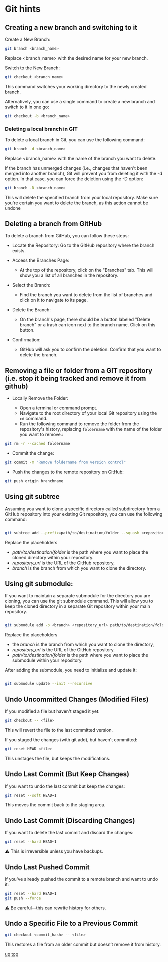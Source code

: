# Git hints

## Creating a new branch and switching to it
Create a New Branch:

```bash
git branch <branch_name>
```
Replace <branch_name> with the desired name for your new branch.

Switch to the New Branch:

```bash
git checkout <branch_name>
```
This command switches your working directory to the newly created branch.

Alternatively, you can use a single command to create a new branch and switch to it in one go:

```bash
git checkout -b <branch_name>
```
### Deleting a local branch in GIT


To delete a local branch in Git, you can use the following command:

```bash
git branch -d <branch_name>
```
Replace <branch_name> with the name of the branch you want to delete.

If the branch has unmerged changes (i.e., changes that haven't been merged into another branch), Git will prevent you from deleting it with the -d option. In that case, you can force the deletion using the -D option:

``` bash
git branch -D <branch_name>
```
This will delete the specified branch from your local repository. Make sure you're certain you want to delete the branch, as this action cannot be undone

## Deleting a branch from GitHub

To delete a branch from GitHub, you can follow these steps:

- Locate the Repository: Go to the GitHub repository where the branch exists.
- Access the Branches Page:

  - At the top of the repository, click on the "Branches" tab. This will show you a list of all branches in the repository.
- Select the Branch:

  - Find the branch you want to delete from the list of branches and click on it to navigate to its page.
- Delete the Branch:

  - On the branch's page, there should be a button labeled "Delete branch" or a trash can icon next to the branch name. Click on this button.
- Confirmation:

  - GitHub will ask you to confirm the deletion. Confirm that you want to delete the branch.

## Removing a file or folder from a GIT repository (i.e. stop it being tracked and remove it from github)

- Locally Remove the Folder:

  - Open a terminal or command prompt.    
  - Navigate to the root directory of your local Git repository using the `cd` command.
  - Run the following command to remove the folder from the repository's history, replacing `foldername` with the name of the folder you want to remove.:

```bash
git rm -r --cached foldername
```

  - Commit the change:
```bash
git commit -m "Remove foldername from version control"
```

  - Push the changes to the remote repository on GitHub:

```bash
git push origin branchname
```



## Using git subtree

Assuming you want to clone a specific directory called subdirectory from a GitHub repository into your existing Git repository, you can use the following command:

```bash

git subtree add --prefix=path/to/destination/folder --squash <repository_url> <branch>
```
Replace the placeholders

- _path/to/destination/folder_ is the path where you want to place the cloned directory within your repository.
- _repository_url_ is the URL of the GitHub repository,
- _branch_ is the branch from which you want to clone the directory.

## Using git submodule:
If you want to maintain a separate submodule for the directory you are cloning, you can use the git submodule command. This will allow you to keep the cloned directory in a separate Git repository within your main repository.

```bash

git submodule add -b <branch> <repository_url> path/to/destination/folder
```

Replace the placeholders

- the _branch_ is the branch from which you want to clone the directory,
- _repository_url_ is the URL of the GitHub repository.
- _path/to/destination/folder_ is the path where you want to place the submodule within your repository.

After adding the submodule, you need to initialize and update it:

```bash

git submodule update --init --recursive
```

## Undo Uncommitted Changes (Modified Files)
If you modified a file but haven't staged it yet:

```bash
git checkout -- <file>
```
This will revert the file to the last committed version.

If you staged the changes (with git add), but haven't committed:

```bash
git reset HEAD <file>
```
This unstages the file, but keeps the modifications.

## Undo Last Commit (But Keep Changes)
If you want to undo the last commit but keep the changes:

```bash
git reset --soft HEAD~1
```
This moves the commit back to the staging area.

## Undo Last Commit (Discarding Changes)
If you want to delete the last commit and discard the changes:

```bash
git reset --hard HEAD~1
```
⚠ This is irreversible unless you have backups.

## Undo Last Pushed Commit
If you've already pushed the commit to a remote branch and want to undo it:

```bash
git reset --hard HEAD~1
git push --force
```
⚠ Be careful—this can rewrite history for others.

## Undo a Specific File to a Previous Commit
```bash
git checkout <commit_hash> -- <file>
```
This restores a file from an older commit but doesn’t remove it from history.





[up](README.md)
[top](../README.md)
